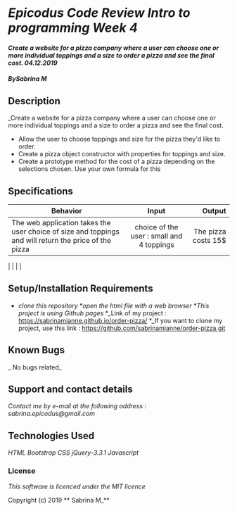 # _Epicodus Code Review Intro to programming Week 4_

#### _Create a website for a pizza company where a user can choose one or more individual toppings and a size to order a pizza and see the final cost. 04.12.2019_

#### _By**Sabrina M**_

## Description

_Create a website for a pizza company where a user can choose one or more individual toppings and a size to order a pizza and see the final cost.

* Allow the user to choose toppings and size for the pizza they'd like to order.
* Create a pizza object constructor with properties for toppings and size.
* Create a prototype method for the cost of a pizza depending on the selections chosen. Use your own formula for this


## Specifications



| Behavior | Input | Output |
| ------------- |:-------------:| -----:|
| The web application takes the user choice of size and toppings and will return the price of the pizza | choice of the user : small and 4 toppings | The pizza costs 15$ |

| | | |



## Setup/Installation Requirements

* _clone this repository_
*_open the html file with a web browser_
*_This project is using Github pages_
*_Link of my project : https://sabrinamianne.github.io/order-pizza/
*_If you want to clone my project, use this link : https://github.com/sabrinamianne/order-pizza.git

## Known Bugs

_ No bugs related_

## Support and contact details

_Contact me by e-mail at the following address : sabrina.epicodus@gmail.com_

## Technologies Used

_HTML_
_Bootstrap_
_CSS_
_jQuery-3.3.1_
_Javascript_



### License

*This software is licenced under the MIT licence*

Copyright (c) 2019 ** Sabrina M_**

